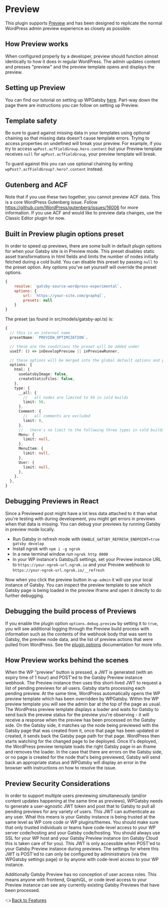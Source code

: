 # Preview

This plugin supports [Preview](https://www.gatsbyjs.com/preview/) and has been designed to replicate the normal WordPress admin preview experience as closely as possible.

## How Preview works

When configured properly by a developer, preview should function almost identically to how it does in regular WordPress. The admin updates content and presses "preview" and the preview template opens and displays the preview.

## Setting up Preview

You can find our tutorial on setting up WPGatsby [here](../tutorials/configuring-wp-gatsby.md#setting-up-preview). Part-way down the page there are instructions you can follow on setting up Preview.

## Template safety

Be sure to guard against missing data in your templates using optional chaining so that missing data doesn't cause template errors. Trying to access properties on undefined will break your preview. For example, if you try to access `wpPost.acfFieldGroup.hero.content` but your Preview template receives `null` for `wpPost.acfFieldGroup`, your preview template will break.

To guard against this you can use optional chaining by writing `wpPost?.acfFieldGroup?.hero?.content` instead.

## Gutenberg and ACF

Note that if you use these two together, you cannot preview ACF data. This is a core WordPress Gutenberg issue. Follow https://github.com/WordPress/gutenberg/issues/16006 for more information. If you use ACF and would like to preview data changes, use the Classic Editor plugin for now.

## Built in Preview plugin options preset

In order to speed up previews, there are some built in default plugin options for when your Gatsby site is in Preview mode. This preset disables static asset transformations in html fields and limits the number of nodes initially fetched during a cold build. You can disable this preset by passing `null` to the preset option. Any options you've set yourself will override the preset options.

```js
{
    resolve: `gatsby-source-wordpress-experimental`,
    options: {
        url: `https://your-site.com/graphql`,
        presets: null
    }
}
```

The preset (as found in src/models/gatsby-api.ts) is:

```ts
{
  // this is an internal name
  presetName: `PREVIEW_OPTIMIZATION`,

  // these are the conditions the preset will be added under
  useIf: () => inDevelopPreview || inPreviewRunner,

  // these options will be merged into the global default options and your options will be merged into these options
  options: {
    html: {
      useGatsbyImage: false,
      createStaticFiles: false,
    },
    type: {
      __all: {
        //   all nodes are limited to 50 in cold builds
        limit: 50,
      },
      Comment: {
        //   all comments are excluded
        limit: 0,
      },
      //   there's no limit to the following three types in cold builds
      Menu: {
        limit: null,
      },
      MenuItem: {
        limit: null,
      },
      User: {
        limit: null,
      },
    },
  },
}
```

## Debugging Previews in React

Since a Previewed post might have a lot less data attached to it than what you're testing with during development, you might get errors in previews when that data is missing. You can debug your previews by running Gatsby in preview mode locally.

- Run Gatsby in refresh mode with `ENABLE_GATSBY_REFRESH_ENDPOINT=true gatsby develop`
- Install ngrok with `npm i -g ngrok`
- In a new terminal window run `ngrok http 8000`
- In your WP instance's GatsbyJS settings, set your Preview instance URL to `https://your-ngrok-url.ngrok.io` and your Preview webhook to `https://your-ngrok-url.ngrok.io/__refresh`

Now when you click the preview button in `wp-admin` it will use your local instance of Gatsby. You can inspect the preview template to see which Gatsby page is being loaded in the preview iframe and open it directly to do further debugging.

## Debugging the build process of Previews

If you enable the plugin option `options.debug.preview` by setting it to `true`, you will see additional logging through the Preview build process with information such as the contents of the webhook body that was sent to Gatsby, the preview node data, and the list of preview actions that were pulled from WordPress. See the [plugin options](https://github.com/gatsbyjs/gatsby-source-wordpress-experimental/blob/master/docs/plugin-options.md#debugpreview-object) documentation for more info.

## How Preview works behind the scenes

When the WP "preview" button is pressed, a JWT is generated (with an expiry time of 1 hour) and POST'ed to the Gatsby Preview instance webhook. The Preview instance then uses this short-lived JWT to request a list of pending previews for all users. Gatsby starts processing each pending preview. At the same time, WordPress automatically opens the WP preview template which has been overridden by WPGatsby. Within the WP preview template you will see the admin bar at the top of the page as usual. The WordPress preview template displays a loader and waits for Gatsby to send back the preview status for the preview you're observing - it will receive a response when the preview has been processed on the Gatsby side. On the Gatsby side, it matches up the node being previewed with the Gatsby page that was created from it, once that page has been updated or created, it sends back the Gatsby page path for that page. WordPress then starts watching for the changed page to be deployed. Once it's deployed, the WordPress preview template loads the right Gatsby page in an iframe and removes the loader. In the case that there are errors on the Gatsby side, or no page is created for the node that's being previewed, Gatsby will send back an appropriate status and WPGatsby will display an error in the browser with instructions on how to resolve the issue.

## Preview Security Considerations

In order to support multiple users previewing simultaneously (and/or content updates happening at the same time as previews), WPGatsby needs to generate a user-agnostic JWT token and post that to Gatsby to pull all pending previews for any variety of users. This JWT can authenticate as any user. What this means is your Gatsby instance is being trusted at the same level as WP core code or WP plugins/themes. You should make sure that only trusted individuals or teams have code-level access to your WP server code/hosting and your Gatsby code/hosting. You should always use SSL for your WP host and your Gatsby Preview instance (on Gatsby Cloud this is taken care of for you). This JWT is only accessible when POST'ed to your Gatsby Preview instance during previews. The settings for where this JWT is POST'ed to can only be configured by administrators (via the WPGatsby settings page) or by anyone with code-level access to your WP instance.

Additionally Gatsby Preview has no conception of user access roles. This means anyone with frontend, GraphiQL, or code level access to your Preview instance can see any currently existing Gatsby Previews that have been processed.

:point_left: [Back to Features](./index.md)

